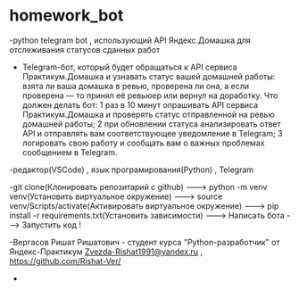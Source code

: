 # homework_bot

-python telegram bot , использующий API Яндекс.Домашка для отслеживания статусов сданных работ

- Telegram-бот, который будет обращаться к API сервиса Практикум.Домашка и узнавать статус вашей домашней работы: взята ли ваша домашка в ревью, проверена ли она, а если проверена — то принял её ревьюер или вернул на доработку.
Что должен делать бот:
 1 раз в 10 минут опрашивать API сервиса Практикум.Домашка и проверять статус отправленной на ревью домашней работы;
 2 при обновлении статуса анализировать ответ API и отправлять вам соответствующее уведомление в Telegram;
 3 логировать свою работу и сообщать вам о важных проблемах сообщением в Telegram.

-редактор(VSCode) , язык програмирования(Python) , Telegram

-git clone(Клонировать репозитарий с github) ---> python -m venv venv(Установить виртуальное окружение) ---> source venv/Scripts/activate(Активировать виртуальное окружение) ---> pip install -r requirements.txt(Установить зависимости) ---> Написать бота ---> Запустить код !

-Вергасов Ришат Ришатович - студент курса "Python-разработчик" от Яндекс-Практикум
Zvezda-Rishat1991@yandex.ru , https://github.com/Rishat-Ver/

-
